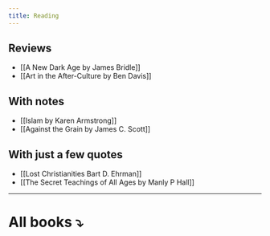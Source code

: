 ```yaml
---
title: Reading
---
```

## Reviews

* [[A New Dark Age by James Bridle]]
* [[Art in the After-Culture by Ben Davis]]

## With notes

* [[Islam by Karen Armstrong]]
* [[Against the Grain by James C. Scott]]

## With just a few quotes

* [[Lost Christianities Bart D. Ehrman]]
* [[The Secret Teachings of All Ages by Manly P Hall]]

---
# All books ⤵️